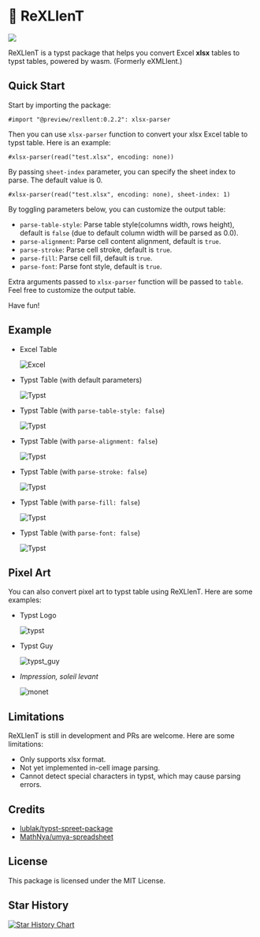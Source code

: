 # 🦖 ReXLlenT

<a href="https://typst.app/universe/package/rexllent">
<img src="https://img.shields.io/badge/dynamic/xml?url=https%3A%2F%2Ftypst.app%2Funiverse%2Fpackage%2Frexllent&query=%2Fhtml%2Fbody%2Fdiv%2Fmain%2Fdiv%5B2%5D%2Faside%2Fsection%5B2%5D%2Fdl%2Fdd%5B3%5D&logo=typst&label=Universe&color=%2339cccc" />
</a>

ReXLlenT is a typst package that helps you convert Excel **xlsx** tables to typst tables, powered by wasm. (Formerly eXMLlent.)

## Quick Start

Start by importing the package:

```typ
#import "@preview/rexllent:0.2.2": xlsx-parser
```

Then you can use `xlsx-parser` function to convert your xlsx Excel table to typst table. Here is an example:

```typ
#xlsx-parser(read("test.xlsx", encoding: none))
```

By passing `sheet-index` parameter, you can specify the sheet index to parse. The default value is 0.

```typ
#xlsx-parser(read("test.xlsx", encoding: none), sheet-index: 1)
```

By toggling parameters below, you can customize the output table:

- `parse-table-style`: Parse table style(columns width, rows height), default is `false` (due to default column width will be parsed as 0.0).
- `parse-alignment`: Parse cell content alignment, default is `true`.
- `parse-stroke`: Parse cell stroke, default is `true`.
- `parse-fill`: Parse cell fill, default is `true`.
- `parse-font`: Parse font style, default is `true`.

Extra arguments passed to `xlsx-parser` function will be passed to `table`. Feel free to customize the output table.

Have fun!

## Example

- Excel Table

  ![Excel](assets/excel.png)

- Typst Table (with default parameters)

  ![Typst](assets/example2.png)

- Typst Table (with `parse-table-style: false`)

  ![Typst](assets/example1.png)

- Typst Table (with `parse-alignment: false`)

  ![Typst](assets/example3.png)

- Typst Table (with `parse-stroke: false`)

  ![Typst](assets/example4.png)

- Typst Table (with `parse-fill: false`)

  ![Typst](assets/example5.png)

- Typst Table (with `parse-font: false`)

  ![Typst](assets/example6.png)

## Pixel Art

You can also convert pixel art to typst table using ReXLlenT. Here are some examples:

- Typst Logo
  
  ![typst](assets/typst_example1.png)

- Typst Guy

  ![typst_guy](assets/typst_example2.png)

- *Impression, soleil levant*

  ![monet](assets/typst_example3.png)

## Limitations

ReXLlenT is still in development and PRs are welcome. Here are some limitations:

- Only supports xlsx format.
- Not yet implemented in-cell image parsing.
- Cannot detect special characters in typst, which may cause parsing errors.

## Credits

- [lublak/typst-spreet-package](https://github.com/lublak/typst-spreet-package)
- [MathNya/umya-spreadsheet](https://github.com/MathNya/umya-spreadsheet)

## License

This package is licensed under the MIT License.

## Star History

<a href="https://star-history.com/#hongjr03/typst-rexllent&Date">
 <picture>
   <source media="(prefers-color-scheme: dark)" srcset="https://api.star-history.com/svg?repos=hongjr03/typst-rexllent&type=Date&theme=dark" />
   <source media="(prefers-color-scheme: light)" srcset="https://api.star-history.com/svg?repos=hongjr03/typst-rexllent&type=Date" />
   <img alt="Star History Chart" src="https://api.star-history.com/svg?repos=hongjr03/typst-rexllent&type=Date" />
 </picture>
</a>
